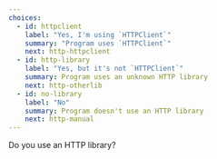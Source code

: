 ```yaml
---
choices:
  - id: httpclient
    label: "Yes, I'm using `HTTPClient`"
    summary: "Program uses `HTTPClient`"
    next: http-httpclient
  - id: http-library
    label: "Yes, but it's not `HTTPClient`"
    summary: Program uses an unknown HTTP library
    next: http-otherlib
  - id: no-library
    label: "No"
    summary: Program doesn't use an HTTP library
    next: http-manual
---
```


Do you use an HTTP library?